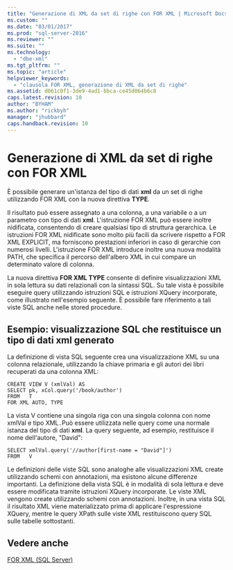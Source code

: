 ```yaml
---
title: "Generazione di XML da set di righe con FOR XML | Microsoft Docs"
ms.custom: ""
ms.date: "03/01/2017"
ms.prod: "sql-server-2016"
ms.reviewer: ""
ms.suite: ""
ms.technology: 
  - "dbe-xml"
ms.tgt_pltfrm: ""
ms.topic: "article"
helpviewer_keywords: 
  - "clausola FOR XML, generazione di XML da set di righe"
ms.assetid: d061c0f1-3de9-4ad1-bbca-ce45d064b6c8
caps.latest.revision: 10
author: "BYHAM"
ms.author: "rickbyh"
manager: "jhubbard"
caps.handback.revision: 10
---
```

# Generazione di XML da set di righe con FOR XML
  È possibile generare un'istanza del tipo di dati **xml** da un set di righe utilizzando FOR XML con la nuova direttiva **TYPE**.  
  
 Il risultato può essere assegnato a una colonna, a una variabile o a un parametro con tipo di dati **xml**. L'istruzione FOR XML può essere inoltre nidificata, consentendo di creare qualsiasi tipo di struttura gerarchica. Le istruzioni FOR XML nidificate sono molto più facili da scrivere rispetto a FOR XML EXPLICIT, ma forniscono prestazioni inferiori in caso di gerarchie con numerosi livelli. L'istruzione FOR XML introduce inoltre una nuova modalità PATH, che specifica il percorso dell'albero XML in cui compare un determinato valore di colonna.  
  
 La nuova direttiva **FOR XML TYPE** consente di definire visualizzazioni XML in sola lettura su dati relazionali con la sintassi SQL. Su tale vista è possibile eseguire query utilizzando istruzioni SQL e istruzioni XQuery incorporate, come illustrato nell'esempio seguente. È possibile fare riferimento a tali viste SQL anche nelle stored procedure.  
  
## Esempio: visualizzazione SQL che restituisce un tipo di dati xml generato  
 La definizione di vista SQL seguente crea una visualizzazione XML su una colonna relazionale, utilizzando la chiave primaria e gli autori dei libri recuperati da una colonna XML:  
  
```  
CREATE VIEW V (xmlVal) AS  
SELECT pk, xCol.query('/book/author')  
FROM   T  
FOR XML AUTO, TYPE  
```  
  
 La vista V contiene una singola riga con una singola colonna con nome xmlVal e tipo XML`.`Può essere utilizzata nelle query come una normale istanza del tipo di dati **xml**. La query seguente, ad esempio, restituisce il nome dell'autore, "David":  
  
```  
SELECT xmlVal.query('//author[first-name = "David"]')  
FROM   V  
```  
  
 Le definizioni delle viste SQL sono analoghe alle visualizzazioni XML create utilizzando schemi con annotazioni, ma esistono alcune differenze importanti. La definizione della vista SQL è in modalità di sola lettura e deve essere modificata tramite istruzioni XQuery incorporate. Le viste XML vengono create utilizzando schemi con annotazioni. Inoltre, in una vista SQL il risultato XML viene materializzato prima di applicare l'espressione XQuery, mentre le query XPath sulle viste XML restituiscono query SQL sulle tabelle sottostanti.  
  
## Vedere anche  
 [FOR XML &#40;SQL Server&#41;](../../relational-databases/xml/for-xml-sql-server.md)  
  
  
